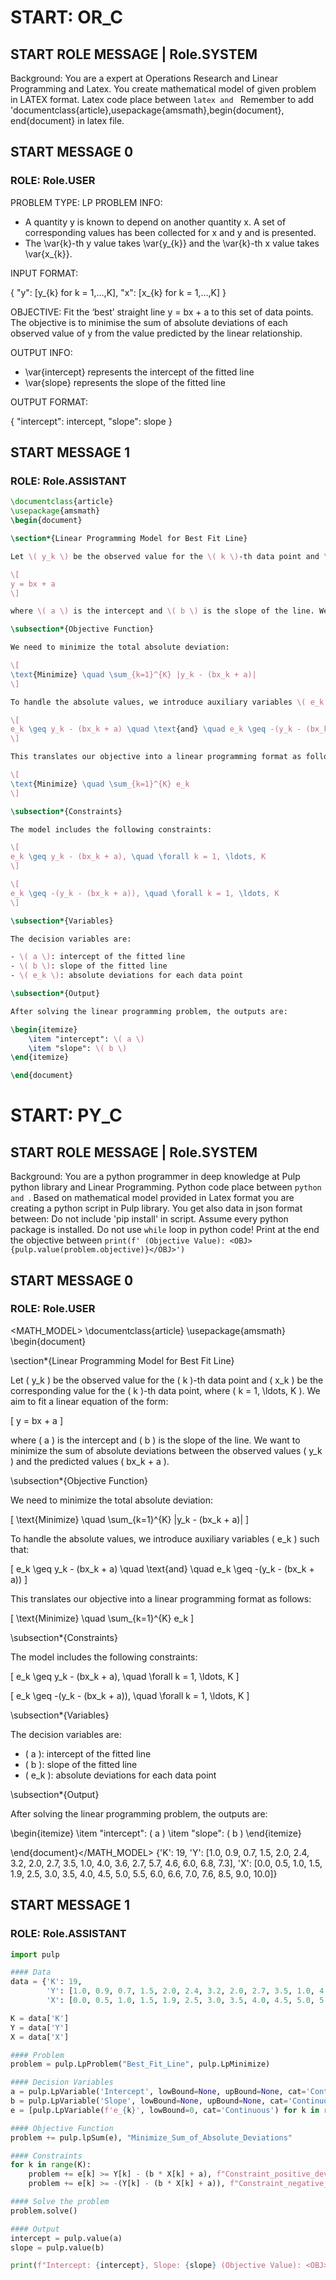 # START: OR_C 
## START ROLE MESSAGE | Role.SYSTEM 
Background: You are a expert at Operations Research and Linear Programming and Latex. You create mathematical model of given problem in LATEX format. Latex code place between ```latex and ``` Remember to add 'documentclass{article},usepackage{amsmath},begin{document}, end{document} in latex file. 
## START MESSAGE 0 
### ROLE: Role.USER
<DESCRIPTION>
PROBLEM TYPE: LP
PROBLEM INFO:

- A quantity y is known to depend on another quantity x. A set of corresponding values has been collected for x and y and is presented.
- The \var{k}-th y value takes \var{y_{k}} and the \var{k}-th x value takes \var{x_{k}}.

INPUT FORMAT:

{
    "y": [y_{k} for k = 1,...,K],
    "x": [x_{k} for k = 1,...,K]
}


OBJECTIVE: Fit the ‘best’ straight line y = bx + a to this set of data points. The objective is to minimise the sum of absolute deviations of each observed value of y from the value predicted by the linear relationship.

OUTPUT INFO:

- \var{intercept} represents the intercept of the fitted line
- \var{slope} represents the slope of the fitted line

OUTPUT FORMAT:

{
    "intercept": intercept,
    "slope": slope
}
</DESCRIPTION>


## START MESSAGE 1 
### ROLE: Role.ASSISTANT
```latex
\documentclass{article}
\usepackage{amsmath}
\begin{document}

\section*{Linear Programming Model for Best Fit Line}

Let \( y_k \) be the observed value for the \( k \)-th data point and \( x_k \) be the corresponding value for the \( k \)-th data point, where \( k = 1, \ldots, K \). We aim to fit a linear equation of the form:

\[
y = bx + a
\]

where \( a \) is the intercept and \( b \) is the slope of the line. We want to minimize the sum of absolute deviations between the observed values \( y_k \) and the predicted values \( bx_k + a \).

\subsection*{Objective Function}

We need to minimize the total absolute deviation:

\[
\text{Minimize} \quad \sum_{k=1}^{K} |y_k - (bx_k + a)|
\]

To handle the absolute values, we introduce auxiliary variables \( e_k \) such that:

\[
e_k \geq y_k - (bx_k + a) \quad \text{and} \quad e_k \geq -(y_k - (bx_k + a))
\]

This translates our objective into a linear programming format as follows:

\[
\text{Minimize} \quad \sum_{k=1}^{K} e_k
\]

\subsection*{Constraints}

The model includes the following constraints:

\[
e_k \geq y_k - (bx_k + a), \quad \forall k = 1, \ldots, K
\]

\[
e_k \geq -(y_k - (bx_k + a)), \quad \forall k = 1, \ldots, K
\]

\subsection*{Variables}

The decision variables are:

- \( a \): intercept of the fitted line
- \( b \): slope of the fitted line
- \( e_k \): absolute deviations for each data point

\subsection*{Output}

After solving the linear programming problem, the outputs are:

\begin{itemize}
    \item "intercept": \( a \)
    \item "slope": \( b \)
\end{itemize}

\end{document}
```

# START: PY_C 
## START ROLE MESSAGE | Role.SYSTEM 
Background: You are a python programmer in deep knowledge at Pulp python library and Linear Programming. Python code place between ```python and ```. Based on mathematical model provided in Latex format you are creating a python script in Pulp library. You get also data in json format between: <DATA></DATA> Do not include 'pip install' in script. Assume every python package is installed. Do not use `while` loop in python code! Print at the end the objective between <OBJ></OBJ> `print(f' (Objective Value): <OBJ>{pulp.value(problem.objective)}</OBJ>')` 
## START MESSAGE 0 
### ROLE: Role.USER
<MATH_MODEL>
\documentclass{article}
\usepackage{amsmath}
\begin{document}

\section*{Linear Programming Model for Best Fit Line}

Let \( y_k \) be the observed value for the \( k \)-th data point and \( x_k \) be the corresponding value for the \( k \)-th data point, where \( k = 1, \ldots, K \). We aim to fit a linear equation of the form:

\[
y = bx + a
\]

where \( a \) is the intercept and \( b \) is the slope of the line. We want to minimize the sum of absolute deviations between the observed values \( y_k \) and the predicted values \( bx_k + a \).

\subsection*{Objective Function}

We need to minimize the total absolute deviation:

\[
\text{Minimize} \quad \sum_{k=1}^{K} |y_k - (bx_k + a)|
\]

To handle the absolute values, we introduce auxiliary variables \( e_k \) such that:

\[
e_k \geq y_k - (bx_k + a) \quad \text{and} \quad e_k \geq -(y_k - (bx_k + a))
\]

This translates our objective into a linear programming format as follows:

\[
\text{Minimize} \quad \sum_{k=1}^{K} e_k
\]

\subsection*{Constraints}

The model includes the following constraints:

\[
e_k \geq y_k - (bx_k + a), \quad \forall k = 1, \ldots, K
\]

\[
e_k \geq -(y_k - (bx_k + a)), \quad \forall k = 1, \ldots, K
\]

\subsection*{Variables}

The decision variables are:

- \( a \): intercept of the fitted line
- \( b \): slope of the fitted line
- \( e_k \): absolute deviations for each data point

\subsection*{Output}

After solving the linear programming problem, the outputs are:

\begin{itemize}
    \item "intercept": \( a \)
    \item "slope": \( b \)
\end{itemize}

\end{document}</MATH_MODEL>
<DATA>
{'K': 19, 'Y': [1.0, 0.9, 0.7, 1.5, 2.0, 2.4, 3.2, 2.0, 2.7, 3.5, 1.0, 4.0, 3.6, 2.7, 5.7, 4.6, 6.0, 6.8, 7.3], 'X': [0.0, 0.5, 1.0, 1.5, 1.9, 2.5, 3.0, 3.5, 4.0, 4.5, 5.0, 5.5, 6.0, 6.6, 7.0, 7.6, 8.5, 9.0, 10.0]}</DATA>


## START MESSAGE 1 
### ROLE: Role.ASSISTANT
```python
import pulp

#### Data
data = {'K': 19, 
        'Y': [1.0, 0.9, 0.7, 1.5, 2.0, 2.4, 3.2, 2.0, 2.7, 3.5, 1.0, 4.0, 3.6, 2.7, 5.7, 4.6, 6.0, 6.8, 7.3], 
        'X': [0.0, 0.5, 1.0, 1.5, 1.9, 2.5, 3.0, 3.5, 4.0, 4.5, 5.0, 5.5, 6.0, 6.6, 7.0, 7.6, 8.5, 9.0, 10.0]}

K = data['K']
Y = data['Y']
X = data['X']

#### Problem
problem = pulp.LpProblem("Best_Fit_Line", pulp.LpMinimize)

#### Decision Variables
a = pulp.LpVariable('Intercept', lowBound=None, upBound=None, cat='Continuous')
b = pulp.LpVariable('Slope', lowBound=None, upBound=None, cat='Continuous')
e = [pulp.LpVariable(f'e_{k}', lowBound=0, cat='Continuous') for k in range(K)]

#### Objective Function
problem += pulp.lpSum(e), "Minimize_Sum_of_Absolute_Deviations"

#### Constraints
for k in range(K):
    problem += e[k] >= Y[k] - (b * X[k] + a), f"Constraint_positive_deviation_{k}"
    problem += e[k] >= -(Y[k] - (b * X[k] + a)), f"Constraint_negative_deviation_{k}"

#### Solve the problem
problem.solve()

#### Output
intercept = pulp.value(a)
slope = pulp.value(b)

print(f"Intercept: {intercept}, Slope: {slope} (Objective Value): <OBJ>{pulp.value(problem.objective)}</OBJ>")
```

